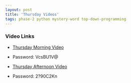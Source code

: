 ```yaml
---
layout: post
title: 'Thursday Videos'
tags: phase-2 python mystery-word top-down-programming
---
```


### Video Links

- [Thursday Morning Video](https://us02web.zoom.us/rec/share/8vXozTa59iiuNSW5xz1Ys3OT-_8zg5A7ZIi3w-llr1Bwq9jrP-4hBIF-mENCt7IS.banTcL3EsavpOcyb)
 
 - Password: VcsBU1V@

- [Thursday Afternoon Video](https://us02web.zoom.us/rec/share/iWNV4Ezg2QebXuw8Cia2xRzo33yZ5f5f5fb1DF41Zjjyz2zCPKWvoGhJ0fvbDdqm.9NVizMnnrPpnjFQ5)

 - Password: 2?90C2Kn
